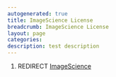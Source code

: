 ```yaml
---
autogenerated: true
title: ImageScience License
breadcrumb: ImageScience License
layout: page
categories: 
description: test description
---
```


1.  REDIRECT [ImageScience](ImageScience)
